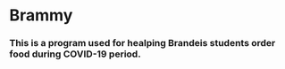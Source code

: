 # Brammy
  
### This is a program used for healping Brandeis students order food during COVID-19 period.
